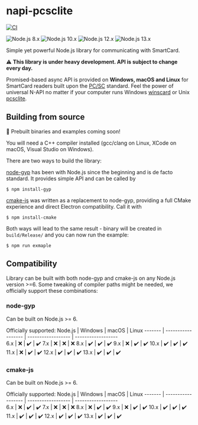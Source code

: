 # napi-pcsclite
[![CI](https://github.com/petrzjunior/napi-pcsclite/workflows/CI/badge.svg?branch=master&event=push)](https://github.com/petrzjunior/napi-pcsclite/actions?query=workflow%3ACI)

![Node.js 8.x](https://img.shields.io/badge/Node.js-8.x-success)
![Node.js 10.x](https://img.shields.io/badge/Node.js-10.x-success)
![Node.js 12.x](https://img.shields.io/badge/Node.js-12.x-success)
![Node.js 13.x](https://img.shields.io/badge/Node.js-13.x-success)

Simple yet powerful Node.js library for communicating with SmartCard.

:warning: **This library is under heavy development. API is subject to change every day.**

Promised-based async API is provided on **Windows, macOS and Linux** for SmartCard readers built upon the [PC/SC](https://en.wikipedia.org/wiki/PC/SC) standard. Feel the power of universal N-API no matter if your computer runs Windows [winscard](https://docs.microsoft.com/en-us/windows/win32/api/winscard/) or Unix [pcsclite](https://pcsclite.apdu.fr/).

## Building from source
:rocket: Prebuilt binaries and examples coming soon!

You will need a C++ compiler installed (gcc/clang on Linux, XCode on macOS, Visual Studio on Windows).

There are two ways to build the library:

[node-gyp](https://github.com/nodejs/node-gyp) has been with Node.js since the beginning and is de facto standard. It provides simple API and can be called by  
```console
$ npm install-gyp
```

[cmake-js](https://github.com/cmake-js/cmake-js) was written as a replacement to node-gyp, providing a full CMake experience and direct Electron compatibility. Call it with
```console
$ npm install-cmake
```

Both ways will lead to the same result - binary will be created in `build/Release/` and you can now run the example:
```console
$ npm run exmaple
```

## Compatibility
Library can be built with both node-gyp and cmake-js on any Node.js version >=6. Some tweaking of compiler paths might be needed, we officially support these combinations:

### node-gyp
Can be built on Node.js >= 6.
 
Officially supported:
Node.js | Windows            | macOS              | Linux
------- | ------------------ | ------------------ | ------------------   
6.x     | :x:                | :heavy_check_mark: | :heavy_check_mark:
7.x     | :x:                | :x:                | :x:
8.x     | :heavy_check_mark: | :heavy_check_mark: | :heavy_check_mark:
9.x     | :x:                | :heavy_check_mark: | :heavy_check_mark:
10.x    | :heavy_check_mark: | :heavy_check_mark: | :heavy_check_mark:
11.x    | :x:                | :heavy_check_mark: | :heavy_check_mark:
12.x    | :heavy_check_mark: | :heavy_check_mark: | :heavy_check_mark:
13.x    | :heavy_check_mark: | :heavy_check_mark: | :heavy_check_mark:

### cmake-js
Can be built on Node.js >= 6.

Officially supported:
Node.js | Windows            | macOS              | Linux
------- | ------------------ | ------------------ | ------------------   
6.x     | :x:                | :heavy_check_mark: | :heavy_check_mark:
7.x     | :x:                | :x:                | :x:
8.x     | :x:                | :heavy_check_mark: | :heavy_check_mark:
9.x     | :x:                | :heavy_check_mark: | :heavy_check_mark:
10.x    | :heavy_check_mark: | :heavy_check_mark: | :heavy_check_mark:
11.x    | :heavy_check_mark: | :heavy_check_mark: | :heavy_check_mark:
12.x    | :heavy_check_mark: | :heavy_check_mark: | :heavy_check_mark:
13.x    | :heavy_check_mark: | :heavy_check_mark: | :heavy_check_mark:
 
